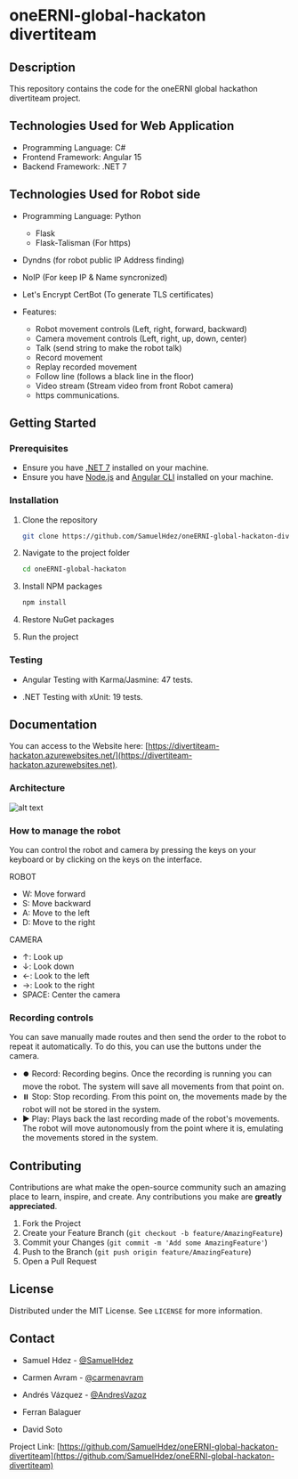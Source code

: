 # oneERNI-global-hackaton divertiteam

## Description

This repository contains the code for the oneERNI global hackathon divertiteam project.

## Technologies Used for Web Application

- Programming Language: C#
- Frontend Framework: Angular 15
- Backend Framework: .NET 7

## Technologies Used for Robot side

- Programming Language: Python
   - Flask
   - Flask-Talisman (For https)
- Dyndns (for robot public IP  Address finding)
- NoIP  (For keep IP & Name syncronized)
- Let's Encrypt CertBot (To generate TLS certificates)
  
- Features:
   - Robot movement controls (Left, right, forward, backward)
   - Camera movement controls (Left, right, up, down, center)
   - Talk (send string to make the robot talk)
   - Record movement
   - Replay recorded movement
   - Follow line (follows a black line in the floor)
   - Video stream (Stream video from front Robot camera)
   - https communications.
     
## Getting Started

### Prerequisites

- Ensure you have [.NET 7](https://dotnet.microsoft.com/download/dotnet/7.0) installed on your machine.
- Ensure you have [Node.js](https://nodejs.org/) and [Angular CLI](https://angular.io/cli) installed on your machine.

### Installation

1. Clone the repository
   ```sh
   git clone https://github.com/SamuelHdez/oneERNI-global-hackaton-divertiteam.git
   ```
2. Navigate to the project folder
   ```sh
   cd oneERNI-global-hackaton
   ```
3. Install NPM packages
   ```sh
   npm install
   ```
4. Restore NuGet packages

5. Run the project

### Testing

- Angular Testing with Karma/Jasmine: 47 tests.

- .NET Testing with xUnit: 19 tests.

## Documentation

You can access to the Website here: [https://divertiteam-hackaton.azurewebsites.net/](https://divertiteam-hackaton.azurewebsites.net).

### Architecture

![alt text](https://github.com/SamuelHdez/oneERNI-global-hackaton-divertiteam/blob/main/Diagrams/Arch.png?raw=true)

### How to manage the robot

You can control the robot and camera by pressing the keys on your keyboard or by clicking on the keys on the interface.

ROBOT

- W: Move forward
- S: Move backward
- A: Move to the left
- D: Move to the right

CAMERA

- ↑: Look up
- ↓: Look down
- ←: Look to the left
- →: Look to the right
- SPACE: Center the camera

### Recording controls

You can save manually made routes and then send the order to the robot to repeat it automatically. To do this, you can use the buttons under the camera.

- ⏺️ Record: Recording begins. Once the recording is running you can move the robot. The system will save all movements from that point on.
- ⏸️ Stop: Stop recording. From this point on, the movements made by the robot will not be stored in the system.
- ▶️ Play: Plays back the last recording made of the robot's movements. The robot will move autonomously from the point where it is, emulating the movements stored in the system.

## Contributing

Contributions are what make the open-source community such an amazing place to learn, inspire, and create. Any contributions you make are **greatly appreciated**.

1. Fork the Project
2. Create your Feature Branch (`git checkout -b feature/AmazingFeature`)
3. Commit your Changes (`git commit -m 'Add some AmazingFeature'`)
4. Push to the Branch (`git push origin feature/AmazingFeature`)
5. Open a Pull Request

## License

Distributed under the MIT License. See `LICENSE` for more information.

## Contact

- Samuel Hdez - [@SamuelHdez](https://github.com/SamuelHdez)

- Carmen Avram - [@carmenavram](https://github.com/carmenavram)

- Andrés Vázquez - [@AndresVazqz](https://github.com/AndresVazqz)

- Ferran Balaguer

- David Soto

Project Link: [https://github.com/SamuelHdez/oneERNI-global-hackaton-divertiteam](https://github.com/SamuelHdez/oneERNI-global-hackaton-divertiteam)
